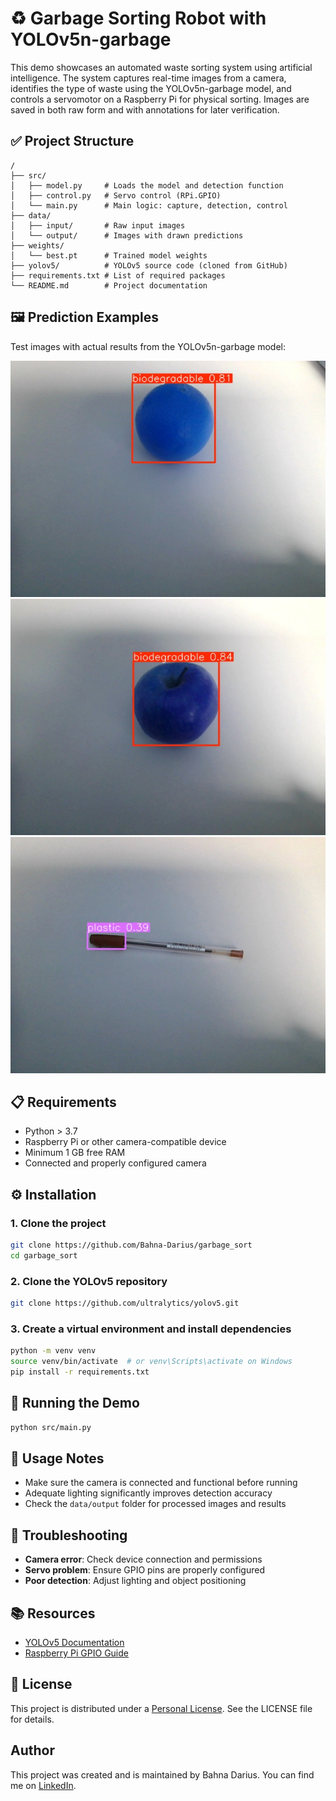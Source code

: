 # ♻️ Garbage Sorting Robot with YOLOv5n-garbage

This demo showcases an automated waste sorting system using artificial intelligence. The system captures real-time images from a camera, identifies the type of waste using the YOLOv5n-garbage model, and controls a servomotor on a Raspberry Pi for physical sorting. Images are saved in both raw form and with annotations for later verification.

## ✅ Project Structure

```
/
├── src/
│   ├── model.py     # Loads the model and detection function
│   ├── control.py   # Servo control (RPi.GPIO)
│   └── main.py      # Main logic: capture, detection, control
├── data/
│   ├── input/       # Raw input images
│   └── output/      # Images with drawn predictions
├── weights/
│   └── best.pt      # Trained model weights
├── yolov5/          # YOLOv5 source code (cloned from GitHub)
├── requirements.txt # List of required packages
└── README.md        # Project documentation
```

## 🖼️ Prediction Examples

Test images with actual results from the YOLOv5n-garbage model:

![Example 1](data/experiments/predict_test1.jpg)
![Example 2](data/experiments/predict_test2.jpg)
![Example 3](data/experiments/predict_test3.jpg)

## 📋 Requirements

- Python > 3.7
- Raspberry Pi or other camera-compatible device
- Minimum 1 GB free RAM
- Connected and properly configured camera

## ⚙️ Installation

### 1. Clone the project

```bash
git clone https://github.com/Bahna-Darius/garbage_sort
cd garbage_sort
```

### 2. Clone the YOLOv5 repository

```bash
git clone https://github.com/ultralytics/yolov5.git
```

### 3. Create a virtual environment and install dependencies

```bash
python -m venv venv
source venv/bin/activate  # or venv\Scripts\activate on Windows
pip install -r requirements.txt
```

## 🚀 Running the Demo

```bash
python src/main.py
```

## 📝 Usage Notes

- Make sure the camera is connected and functional before running
- Adequate lighting significantly improves detection accuracy
- Check the `data/output` folder for processed images and results

## 🔧 Troubleshooting

- **Camera error**: Check device connection and permissions
- **Servo problem**: Ensure GPIO pins are properly configured
- **Poor detection**: Adjust lighting and object positioning

## 📚 Resources

- [YOLOv5 Documentation](https://docs.ultralytics.com/)
- [Raspberry Pi GPIO Guide](https://www.raspberrypi.org/documentation/usage/gpio/)

## 📄 License

This project is distributed under a <a href="https://github.com/Bahna-Darius/garbage_sort/blob/main/LICENSE.md" target="_blank">Personal License</a>. See the LICENSE file for details.

## Author

This project was created and is maintained by Bahna Darius. You can find me on [LinkedIn](https://www.linkedin.com/in/darius-bahn%C4%83-2224b7264/).

